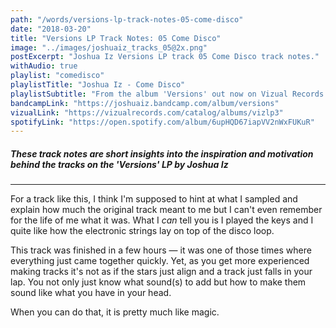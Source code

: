 ```yaml
---
path: "/words/versions-lp-track-notes-05-come-disco"
date: "2018-03-20"
title: "Versions LP Track Notes: 05 Come Disco"
image: "../images/joshuaiz_tracks_05@2x.png"
postExcerpt: "Joshua Iz Versions LP track 05 Come Disco track notes."
withAudio: true
playlist: "comedisco"
playlistTitle: "Joshua Iz - Come Disco"
playlistSubtitle: "From the album 'Versions' out now on Vizual Records."
bandcampLink: "https://joshuaiz.bandcamp.com/album/versions"
vizualLink: "https://vizualrecords.com/catalog/albums/vizlp3"
spotifyLink: "https://open.spotify.com/album/6upHQD67iapVV2nWxFUKuR"
---
```


##### **These track notes are short insights into the inspiration and motivation behind the tracks on the 'Versions' LP by Joshua Iz**

---

For a track like this, I think I'm supposed to hint at what I sampled and explain how much the original track meant to me but I can't even remember for the life of me what it was. What I _can_ tell you is I played the keys and I quite like how the electronic strings lay on top of the disco loop. 

This track was finished in a few hours — it was one of those times where everything just came together quickly. Yet, as you get more experienced making tracks it's not as if the stars just align and a track just falls in your lap. You not only just know what sound(s) to add but how to make them sound like what you have in your head. 

When you can do that, it is pretty much like magic.
